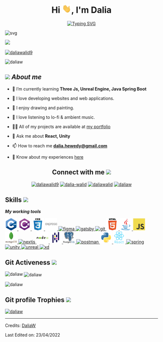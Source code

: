 
<h1 align="center">Hi <img src="https://raw.githubusercontent.com/ABSphreak/ABSphreak/master/gifs/Hi.gif" width="30px">, I'm Dalia</h1>
<!-- <h3 align="center">A passionate frontend developer from Egypt</h3> -->

<div align="center">
  
[![Typing SVG](http://readme-typing-svg.herokuapp.com?size=24&center=true&vCenter=true&lines=Computer+Engineering+Student;A+Passionate+Front-End+dev;UI%2FUX+Designer;AR%2FXR+Enthusiast;Interested+in+Open+CV;Artist;Game-dev+Enthusiast)](https://git.io/typing-svg)
  
</div>

      
![svg](https://app.svgator.com/assets/svgator.webapp/log-in-girl.svg?size=10)

<div align="left">
<img src="https://media.giphy.com/media/ObNTw8Uzwy6KQ/giphy.gif" width="30px">
</div>
<p align="left"> <a href="https://twitter.com/daliawalid9" target="blank"><img src="https://img.shields.io/twitter/follow/daliawalid9?logo=twitter&style=for-the-badge" alt="daliawalid9" /></a> </p>
</p>

<p align="left"> <img src="https://komarev.com/ghpvc/?username=daliaw&label=Profile%20views&color=0e75b6&style=flat" alt="daliaw" /> </p>

<h2 align="left"><img src="https://media.giphy.com/media/iY8CRBdQXODJSCERIr/giphy.gif" width="30px">&nbsp;<i><b>About me </i></b></h2>

- 🌱 I’m currently learning **Three Js, Unreal Engine, Java Spring Boot**

- 💁‍ I love developing websites and web applications.

- 🎨 I enjoy drawing and painting. 

- 🎵 I love listening to lo-fi & ambient music.

- 👨‍💻 All of my projects are available at [my portfolio](daliawalid.netlify.app)

- 💬 Ask me about **React, Unity**

- 📫 How to reach me **dalia.hewedy@gmail.com**

- 📄 Know about my experiences [here](https://drive.google.com/file/d/1CYqharjxDlPxbNTEUNsOb5AWUuShDjOu/view?usp=sharing)

<h2 align="center"> Connect with me <img src='https://raw.githubusercontent.com/ShahriarShafin/ShahriarShafin/main/Assets/handshake.gif' width="100px"> </h2>
<p align="center">
<a href="https://twitter.com/daliawalid9" target="blank"><img align="center" src="https://raw.githubusercontent.com/rahuldkjain/github-profile-readme-generator/master/src/images/icons/Social/twitter.svg" alt="daliawalid9" height="30" width="40" /></a>
<a href="https://linkedin.com/in/dalia-walid" target="blank"><img align="center" src="https://raw.githubusercontent.com/rahuldkjain/github-profile-readme-generator/master/src/images/icons/Social/linked-in-alt.svg" alt="dalia-walid" height="30" width="40" /></a>
<a href="https://www.behance.net/daliawalid" target="blank"><img align="center" src="https://raw.githubusercontent.com/rahuldkjain/github-profile-readme-generator/master/src/images/icons/Social/behance.svg" alt="daliawalid" height="30" width="40" /></a>
<a href="https://codepen.io/daliaw" target="blank"><img align="center" src="https://raw.githubusercontent.com/rahuldkjain/github-profile-readme-generator/master/src/images/icons/Social/codepen.svg" alt="daliaw" height="30" width="40" /></a>





<h2> Skills <img src = "https://media2.giphy.com/media/QssGEmpkyEOhBCb7e1/giphy.gif?cid=ecf05e47a0n3gi1bfqntqmob8g9aid1oyj2wr3ds3mg700bl&rid=giphy.gif" width = 32px> </h2>
<p align="left"><i><b>My working tools</i></b>
<p align="left">
<p align="left"> <a href="https://www.w3schools.com/cpp/" target="_blank" rel="noreferrer"> <img src="https://raw.githubusercontent.com/devicons/devicon/master/icons/cplusplus/cplusplus-original.svg" alt="cplusplus" width="40" height="40"/> </a> <a href="https://www.w3schools.com/cs/" target="_blank" rel="noreferrer"> <img src="https://raw.githubusercontent.com/devicons/devicon/master/icons/csharp/csharp-original.svg" alt="csharp" width="40" height="40"/> </a> <a href="https://www.w3schools.com/css/" target="_blank" rel="noreferrer"> <img src="https://raw.githubusercontent.com/devicons/devicon/master/icons/css3/css3-original-wordmark.svg" alt="css3" width="40" height="40"/> </a> <a href="https://expressjs.com" target="_blank" rel="noreferrer"> <img src="https://raw.githubusercontent.com/devicons/devicon/master/icons/express/express-original-wordmark.svg" alt="express" width="40" height="40"/> </a> <a href="https://www.figma.com/" target="_blank" rel="noreferrer"> <img src="https://www.vectorlogo.zone/logos/figma/figma-icon.svg" alt="figma" width="40" height="40"/> </a> <a href="https://www.gatsbyjs.com/" target="_blank" rel="noreferrer"> <img src="https://www.vectorlogo.zone/logos/gatsbyjs/gatsbyjs-icon.svg" alt="gatsby" width="40" height="40"/> </a> <a href="https://git-scm.com/" target="_blank" rel="noreferrer"> <img src="https://www.vectorlogo.zone/logos/git-scm/git-scm-icon.svg" alt="git" width="40" height="40"/> </a> <a href="https://www.w3.org/html/" target="_blank" rel="noreferrer"> <img src="https://raw.githubusercontent.com/devicons/devicon/master/icons/html5/html5-original-wordmark.svg" alt="html5" width="40" height="40"/> </a> <a href="https://www.java.com" target="_blank" rel="noreferrer"> <img src="https://raw.githubusercontent.com/devicons/devicon/master/icons/java/java-original.svg" alt="java" width="40" height="40"/> </a> <a href="https://developer.mozilla.org/en-US/docs/Web/JavaScript" target="_blank" rel="noreferrer"> <img src="https://raw.githubusercontent.com/devicons/devicon/master/icons/javascript/javascript-original.svg" alt="javascript" width="40" height="40"/> </a> <a href="https://www.mongodb.com/" target="_blank" rel="noreferrer"> <img src="https://raw.githubusercontent.com/devicons/devicon/master/icons/mongodb/mongodb-original-wordmark.svg" alt="mongodb" width="40" height="40"/> </a> <a href="https://nextjs.org/" target="_blank" rel="noreferrer"> <img src="https://cdn.worldvectorlogo.com/logos/nextjs-2.svg" alt="nextjs" width="40" height="40"/> </a> <a href="https://nodejs.org" target="_blank" rel="noreferrer"> <img src="https://raw.githubusercontent.com/devicons/devicon/master/icons/nodejs/nodejs-original-wordmark.svg" alt="nodejs" width="40" height="40"/> </a> <a href="https://pandas.pydata.org/" target="_blank" rel="noreferrer"> <img src="https://raw.githubusercontent.com/devicons/devicon/2ae2a900d2f041da66e950e4d48052658d850630/icons/pandas/pandas-original.svg" alt="pandas" width="40" height="40"/> </a> <a href="https://www.postgresql.org" target="_blank" rel="noreferrer"> <img src="https://raw.githubusercontent.com/devicons/devicon/master/icons/postgresql/postgresql-original-wordmark.svg" alt="postgresql" width="40" height="40"/> </a> <a href="https://postman.com" target="_blank" rel="noreferrer"> <img src="https://www.vectorlogo.zone/logos/getpostman/getpostman-icon.svg" alt="postman" width="40" height="40"/> </a> <a href="https://www.python.org" target="_blank" rel="noreferrer"> <img src="https://raw.githubusercontent.com/devicons/devicon/master/icons/python/python-original.svg" alt="python" width="40" height="40"/> </a> <a href="https://reactjs.org/" target="_blank" rel="noreferrer"> <img src="https://raw.githubusercontent.com/devicons/devicon/master/icons/react/react-original-wordmark.svg" alt="react" width="40" height="40"/> </a> <a href="https://spring.io/" target="_blank" rel="noreferrer"> <img src="https://www.vectorlogo.zone/logos/springio/springio-icon.svg" alt="spring" width="40" height="40"/> </a> <a href="https://unity.com/" target="_blank" rel="noreferrer"> <img src="https://www.vectorlogo.zone/logos/unity3d/unity3d-icon.svg" alt="unity" width="40" height="40"/> </a> <a href="https://unrealengine.com/" target="_blank" rel="noreferrer"> <img src="https://raw.githubusercontent.com/kenangundogan/fontisto/036b7eca71aab1bef8e6a0518f7329f13ed62f6b/icons/svg/brand/unreal-engine.svg" alt="unreal" width="40" height="40"/> </a> <a href="https://www.adobe.com/products/xd.html" target="_blank" rel="noreferrer"> <img src="https://cdn.worldvectorlogo.com/logos/adobe-xd.svg" alt="xd" width="40" height="40"/> </a> </p>

<h2> Git Activeness <img src="https://media.giphy.com/media/W5eoZHPpUx9sapR0eu/giphy.gif" width="38px alt="Git"> </h2>

<p><img align="left" src="https://github-readme-stats.vercel.app/api/top-langs?username=daliaw&show_icons=true&locale=en&layout=compact&show_icons=true&theme=radical" alt="daliaw" /></p>

<p>&nbsp;<img align="center" src="https://github-readme-stats.vercel.app/api?username=daliaw&show_icons=true&locale=en&show_icons=true&theme=radical" alt="daliaw" /></p>

<p><img align="center" src="https://github-readme-streak-stats.herokuapp.com/?user=daliaw&show_icons=true&theme=radical" alt="daliaw" /></p>

<h2> Git profile Trophies <img src="https://media.giphy.com/media/QaMcXSekUWx7aogAUr/giphy.gif" width="38px alt="Git trophies"> </h2>

<p align="left"> <a href="https://github.com/ryo-ma/github-profile-trophy"><img src="https://github-profile-trophy.vercel.app/?username=daliaw&show_icons=true&theme=radical" alt="daliaw" /></a> </p>

-----
Credits: [DaliaW](https://github.com/DaliaW)

Last Edited on: 23/04/2022
